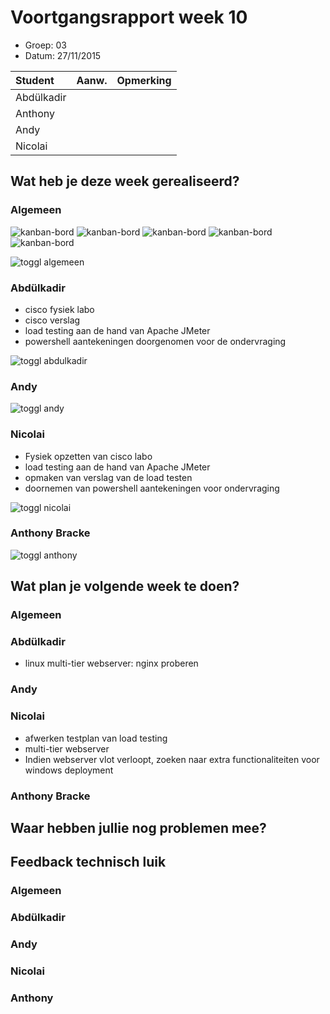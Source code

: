 # Voortgangsrapport week 10

* Groep: 03
* Datum: 27/11/2015

| Student  | Aanw. | Opmerking |
| :---     | :---  | :---      |
| Abdülkadir |       |           |
| Anthony |       |           |
| Andy |       |           |
| Nicolai |       |           |

## Wat heb je deze week gerealiseerd?

### Algemeen

![kanban-bord](https://github.com/HoGentTIN/ops3-g03/blob/master/weekrapport/image/week10_kanban1.PNG)
![kanban-bord](https://github.com/HoGentTIN/ops3-g03/blob/master/weekrapport/image/week10_kanban2.PNG)
![kanban-bord](https://github.com/HoGentTIN/ops3-g03/blob/master/weekrapport/image/week10_kanban3.PNG)
![kanban-bord](https://github.com/HoGentTIN/ops3-g03/blob/master/weekrapport/image/week10_kanban4.PNG)
![kanban-bord](https://github.com/HoGentTIN/ops3-g03/blob/master/weekrapport/image/week10_kanban5.PNG)

![toggl algemeen](https://github.com/HoGentTIN/ops3-g03/blob/master/weekrapport/image/week10_toggl_algemeen.PNG)

### Abdülkadir

* cisco fysiek labo
* cisco verslag
* load testing aan de hand van Apache JMeter
* powershell aantekeningen doorgenomen voor de ondervraging

![toggl abdulkadir](https://github.com/HoGentTIN/ops3-g03/blob/master/weekrapport/image/week10_toggl_abdulkadir.PNG)

### Andy



![toggl andy](https://github.com/HoGentTIN/ops3-g03/blob/master/weekrapport/image/week10_toggl_andy.PNG)

### Nicolai

- Fysiek opzetten van cisco labo
- load testing aan de hand van Apache JMeter
- opmaken van verslag van de load testen
- doornemen van powershell aantekeningen voor ondervraging


![toggl nicolai](https://github.com/HoGentTIN/ops3-g03/blob/master/weekrapport/image/week10_toggl_nicolai.PNG)

### Anthony Bracke



![toggl anthony](https://github.com/HoGentTIN/ops3-g03/blob/master/weekrapport/image/week10_toggl_anthony.PNG)

## Wat plan je volgende week te doen?

### Algemeen

### Abdülkadir 

* linux multi-tier webserver: nginx proberen

### Andy



### Nicolai

- afwerken testplan van load testing
- multi-tier webserver
- Indien webserver vlot verloopt, zoeken naar extra functionaliteiten voor windows deployment


### Anthony Bracke


## Waar hebben jullie nog problemen mee?


## Feedback technisch luik

### Algemeen

### Abdülkadir

### Andy

### Nicolai

### Anthony


